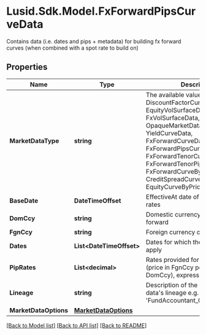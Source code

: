 # Lusid.Sdk.Model.FxForwardPipsCurveData
Contains data (i.e. dates and pips + metadata) for building fx forward curves (when combined with a spot rate to build on)

## Properties

Name | Type | Description | Notes
------------ | ------------- | ------------- | -------------
**MarketDataType** | **string** | The available values are: DiscountFactorCurveData, EquityVolSurfaceData, FxVolSurfaceData, IrVolCubeData, OpaqueMarketData, YieldCurveData, FxForwardCurveData, FxForwardPipsCurveData, FxForwardTenorCurveData, FxForwardTenorPipsCurveData, FxForwardCurveByQuoteReference, CreditSpreadCurveData, EquityCurveByPricesData | 
**BaseDate** | **DateTimeOffset** | EffectiveAt date of the quoted pip rates | 
**DomCcy** | **string** | Domestic currency of the fx forward | 
**FgnCcy** | **string** | Foreign currency of the fx forward | 
**Dates** | **List&lt;DateTimeOffset&gt;** | Dates for which the forward rates apply | 
**PipRates** | **List&lt;decimal&gt;** | Rates provided for the fx forward (price in FgnCcy per unit of DomCcy), expressed in pips | 
**Lineage** | **string** | Description of the complex market data&#39;s lineage e.g. &#39;FundAccountant_GreenQuality&#39;. | [optional] 
**MarketDataOptions** | [**MarketDataOptions**](MarketDataOptions.md) |  | [optional] 

[[Back to Model list]](../README.md#documentation-for-models) [[Back to API list]](../README.md#documentation-for-api-endpoints) [[Back to README]](../README.md)

